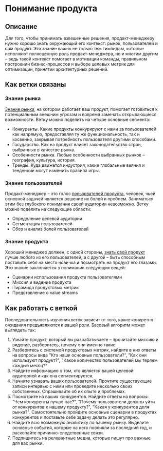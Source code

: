 # Понимание продукта
## Описание
Для того, чтобы принимать взвешенные решения, продакт-менеджеру нужно хорошо знать окружающий его контекст: рынок, пользователей и сам продукт. Это знание важно не только тем тимлидам, которые исполняют полноценную роль продакт-менеджера, но и многим другим – ведь такой контекст помогает в мотивации команды, правильном построении бизнес-процессов и выборе целевых метрик для оптимизации, принятии архитектурных решений.

## Как ветки связаны
### Знание рынка
[Знание рынка](/roles/product-owner/product-understanding/market-knowledge.html), на котором работает ваш продукт, помогает готовиться к потенциальным внешним угрозам и вовремя замечать открывающиеся возможности. Ветку можно поделить на четыре основные сегмента:
- Конкуренты. Какие продукты конкурируют с нами за пользователей как напрямую, предоставляя ту же функциональность, так и косвенно, закрывая потребность пользователя другими способами.
- Государство. Как на продукт влияет законодательство стран, выбранных в качестве рынка.
- Особенности рынка. Любые особенности выбранных рынков – география, культура, история.
- Тренды. Куда движется индустрия, какие глобальные веяния и тенденции могут изменить правила игры.

### Знание пользователей
Продакт-менеджер – это голос [пользователей продукта](/roles/product-owner/product-understanding/user-knowledge.html), человек, чьей основной задачей является решение их болей и проблем. Заниматься этим без глубокого понимания своей аудитории невозможно. Ветку можно поделить на следующие области:
- Определение целевой аудитории
- Сегментация пользователей
- Сбор и анализ болей пользователей

### Знание продукта
Хороший менеджер должен, с одной стороны, [знать свой продукт](/roles/product-owner/product-understanding/product-knowledge.html) лучше любого из его пользователей, а с другой – быть способным поставить себя на место новичка и посмотреть на продукт его глазами. Это знание заключается в понимании следующих вещей:
- Сценарии использования продукта пользователями
- Миссия и видение продукта
- Пирамида продуктовых метрик
- Представление о value streams

## Как работать с веткой
Последовательность изучения веток зависит от того, какие конкретно ожидания предъявляются к вашей роли. Базовый алгоритм может выглядеть так:
1. Узнайте продукт, который вы разрабатываете – прочитайте миссию и видение, разберитесь, почему они именно такие
2. Разберитесь с системой продуктовых метрик, найдите в них ответы на вопросы вида "Кто наши основные пользователи?", "Как они используют продукт?", "Какое количество пользователей мы теряем каждый месяц?"
3. Найдите информацию о том, кто является вашей целевой аудиторией и как она сегментируется.
4. Начните узнавать ваших пользователей. Прочтите существующие записи интервью с ними или проведите несколько своих собственных. Спрашивайте об их опыте и проблемах.
5. Посмотрите на ваших конкурентов. Найдите ответы на вопросы: "Чем конкуренты лучше нас?", "Почему пользователи должны уйти от конкурентов к нашему продукту?", "Какая у конкурентов доля рынка?". Самостоятельно пройдите основные сценарии в продуктах конкурентов и поставьте себе задачу делать это регулярно.
6. Найдите всю возможную аналитику по вашему рынку. Выделите основные события, которые на него повлияли за последний год, и раскопайте причинно-следственные связи.
7. Подпишитесь на релевантные медиа, которые пишут про важные для вас рынки.

